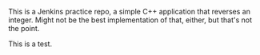 This is a Jenkins practice repo, a simple C++ application that reverses an integer. Might not be the best implementation of that, either, but that's not the point.

This is a test.
